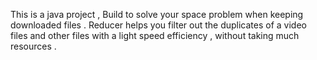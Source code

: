 This is a java project , Build to solve your space problem when keeping downloaded files .
Reducer helps you filter out the duplicates of a video files and other files with a light speed efficiency , without taking much resources .
